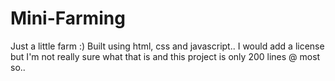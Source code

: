 # Mini-Farming
Just a little farm :) Built using html, css and javascript.. I would add a license but I'm not really sure what that is and this project is only 200 lines @ most so..
